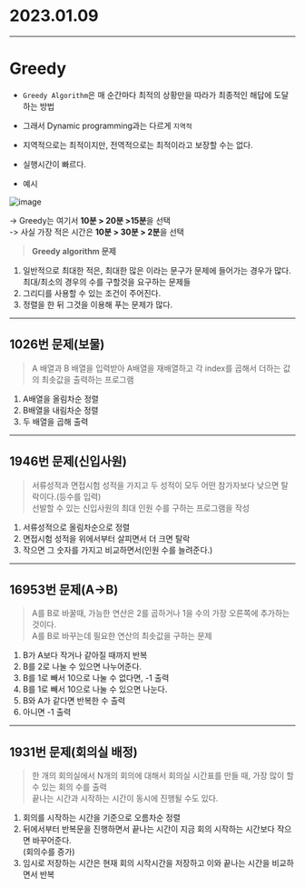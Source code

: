 # 2023.01.09 
------------
# Greedy

+ ``Greedy Algorithm``은 매 순간마다 최적의 상황만을 따라가 최종적인 해답에 도달하는 방법    
+ 그래서 Dynamic programming과는 다르게 ``지역적 ``       
+ 지역적으로는 최적이지만, 전역적으로는 최적이라고 보장할 수는 없다.
+ 실행시간이 빠르다.

+ 예시

![image](https://user-images.githubusercontent.com/104772331/211333053-dcec90e0-5883-441c-8974-ad0d996c5dd6.png)

-> Greedy는 여기서 **10분 > 20분 >15분**을 선택    
-> 사실 가장 적은 시간은 **10분 > 30분 > 2분**을 선택

>  **Greedy algorithm 문제**
1. 일반적으로 최대한 적은, 최대한 많은 이라는 문구가 문제에 들어가는 경우가 많다. 최대/최소의 경우의 수를 구할것을 요구하는 문제들   
2. 그리디를 사용할 수 있는 조건이 주어진다.   
3. 정렬을 한 뒤 그것을 이용해 푸는 문제가 많다.

-------

## 1026번 문제(보물)
> A 배열과 B 배열을 입력받아 A배열을 재배열하고 각 index를 곱해서 더하는 값의 최솟값을 출력하는 프로그램

1. A배열을 올림차순 정렬
2. B배열을 내림차순 정렬
3. 두 배열을 곱해 출력

--------
## 1946번 문제(신입사원)
> 서류성적과 면접시험 성적을 가지고 두 성적이 모두 어떤 참가자보다 낮으면 탈락이다.(등수를 입력)    
  선발할 수 있는 신입사원의 최대 인원 수를 구하는 프로그램을 작성

1. 서류성적으로 올림차순으로 정렬
2. 면접시험 성적을 위에서부터 살피면서 더 크면 탈락
3. 작으면 그 숫자를 가지고 비교하면서(인원 수를  늘려준다.)

--------
## 16953번 문제(A->B)
> A를 B로 바꿀때, 가능한 연산은 2를 곱하거나 1을 수의 가장 오른쪽에 추가하는 것이다.     
  A를 B로 바꾸는데 필요한 연산의 최솟값을 구하는 문제

1. B가 A보다 작거나 같아질 때까지 반복
2. B를 2로 나눌 수 있으면 나누어준다.
3. B를 1로 빼서 10으로 나눌 수 없다면, -1 출력
4. B를 1로 빼서 10으로 나눌 수 있으면 나눈다.
5. B와 A가 같다면 반복한 수 출력
6. 아니면 -1 출력

--------
## 1931번 문제(회의실 배정)
> 한 개의 회의실에서 N개의 회의에 대해서 회의실 시간표를 만들 때, 가장 많이 할 수 있는 회의 수를 출력     
  끝나는 시간과 시작하는 시간이 동시에 진행될 수도 있다.
  
  1. 회의를 시작하는 시간을 기준으로 오름차순 정렬
  2. 뒤에서부터 반복문을 진행하면서 끝나는 시간이 지금 회의 시작하는 시간보다 작으면 바꾸어준다.  
  (회의수를 증가)
  3. 임시로 저장하는 시간은 현재 회의 시작시간을 저장하고 이와 끝나는 시간을 비교하면서 반복
